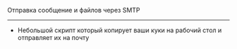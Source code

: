 Отправка сообщение и файлов через SMTP
****
- Небольшой скрипт который копирует ваши куки на рабочий стол и отправляет их на почту 
